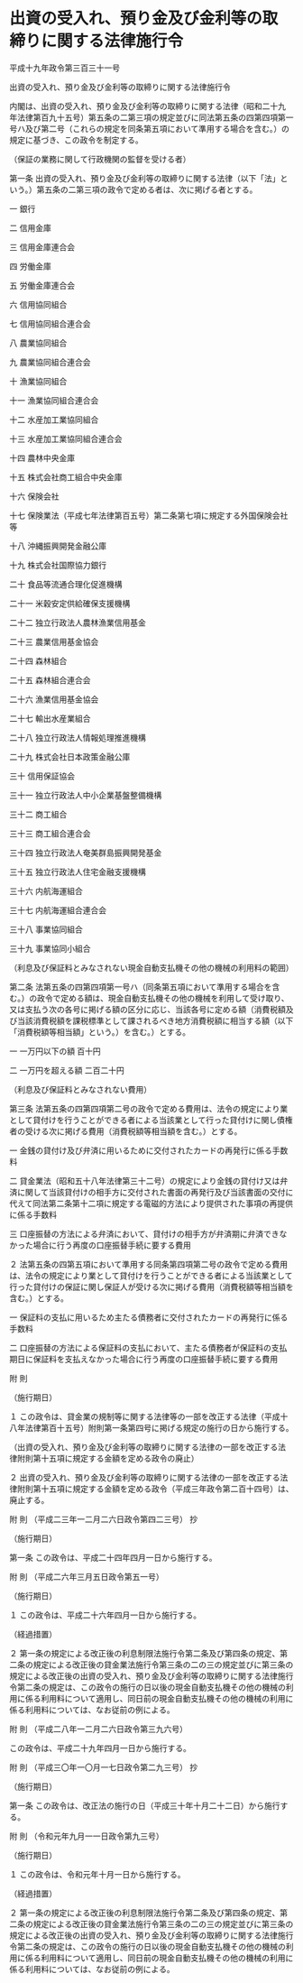 # 出資の受入れ、預り金及び金利等の取締りに関する法律施行令

平成十九年政令第三百三十一号

出資の受入れ、預り金及び金利等の取締りに関する法律施行令

内閣は、出資の受入れ、預り金及び金利等の取締りに関する法律（昭和二十九年法律第百九十五号）第五条の二第三項の規定並びに同法第五条の四第四項第一号ハ及び第二号（これらの規定を同条第五項において準用する場合を含む。）の規定に基づき、この政令を制定する。

（保証の業務に関して行政機関の監督を受ける者）

第一条 出資の受入れ、預り金及び金利等の取締りに関する法律（以下「法」という。）第五条の二第三項の政令で定める者は、次に掲げる者とする。

一 銀行

二 信用金庫

三 信用金庫連合会

四 労働金庫

五 労働金庫連合会

六 信用協同組合

七 信用協同組合連合会

八 農業協同組合

九 農業協同組合連合会

十 漁業協同組合

十一 漁業協同組合連合会

十二 水産加工業協同組合

十三 水産加工業協同組合連合会

十四 農林中央金庫

十五 株式会社商工組合中央金庫

十六 保険会社

十七 保険業法（平成七年法律第百五号）第二条第七項に規定する外国保険会社等

十八 沖縄振興開発金融公庫

十九 株式会社国際協力銀行

二十 食品等流通合理化促進機構

二十一 米穀安定供給確保支援機構

二十二 独立行政法人農林漁業信用基金

二十三 農業信用基金協会

二十四 森林組合

二十五 森林組合連合会

二十六 漁業信用基金協会

二十七 輸出水産業組合

二十八 独立行政法人情報処理推進機構

二十九 株式会社日本政策金融公庫

三十 信用保証協会

三十一 独立行政法人中小企業基盤整備機構

三十二 商工組合

三十三 商工組合連合会

三十四 独立行政法人奄美群島振興開発基金

三十五 独立行政法人住宅金融支援機構

三十六 内航海運組合

三十七 内航海運組合連合会

三十八 事業協同組合

三十九 事業協同小組合

（利息及び保証料とみなされない現金自動支払機その他の機械の利用料の範囲）

第二条 法第五条の四第四項第一号ハ（同条第五項において準用する場合を含む。）の政令で定める額は、現金自動支払機その他の機械を利用して受け取り、又は支払う次の各号に掲げる額の区分に応じ、当該各号に定める額（消費税額及び当該消費税額を課税標準として課されるべき地方消費税額に相当する額（以下「消費税額等相当額」という。）を含む。）とする。

一 一万円以下の額 百十円

二 一万円を超える額 二百二十円

（利息及び保証料とみなされない費用）

第三条 法第五条の四第四項第二号の政令で定める費用は、法令の規定により業として貸付けを行うことができる者による当該業として行った貸付けに関し債権者の受ける次に掲げる費用（消費税額等相当額を含む。）とする。

一 金銭の貸付け及び弁済に用いるために交付されたカードの再発行に係る手数料

二 貸金業法（昭和五十八年法律第三十二号）の規定により金銭の貸付け又は弁済に関して当該貸付けの相手方に交付された書面の再発行及び当該書面の交付に代えて同法第二条第十二項に規定する電磁的方法により提供された事項の再提供に係る手数料

三 口座振替の方法による弁済において、貸付けの相手方が弁済期に弁済できなかった場合に行う再度の口座振替手続に要する費用

２ 法第五条の四第五項において準用する同条第四項第二号の政令で定める費用は、法令の規定により業として貸付けを行うことができる者による当該業として行った貸付けの保証に関し保証人が受ける次に掲げる費用（消費税額等相当額を含む。）とする。

一 保証料の支払に用いるため主たる債務者に交付されたカードの再発行に係る手数料

二 口座振替の方法による保証料の支払において、主たる債務者が保証料の支払期日に保証料を支払えなかった場合に行う再度の口座振替手続に要する費用

附 則

（施行期日）

１ この政令は、貸金業の規制等に関する法律等の一部を改正する法律（平成十八年法律第百十五号）附則第一条第四号に掲げる規定の施行の日から施行する。

（出資の受入れ、預り金及び金利等の取締りに関する法律の一部を改正する法律附則第十五項に規定する金額を定める政令の廃止）

２ 出資の受入れ、預り金及び金利等の取締りに関する法律の一部を改正する法律附則第十五項に規定する金額を定める政令（平成三年政令第二百十四号）は、廃止する。

附 則 （平成二三年一二月二六日政令第四二三号） 抄

（施行期日）

第一条 この政令は、平成二十四年四月一日から施行する。

附 則 （平成二六年三月五日政令第五一号）

（施行期日）

１ この政令は、平成二十六年四月一日から施行する。

（経過措置）

２ 第一条の規定による改正後の利息制限法施行令第二条及び第四条の規定、第二条の規定による改正後の貸金業法施行令第三条の二の三の規定並びに第三条の規定による改正後の出資の受入れ、預り金及び金利等の取締りに関する法律施行令第二条の規定は、この政令の施行の日以後の現金自動支払機その他の機械の利用に係る利用料について適用し、同日前の現金自動支払機その他の機械の利用に係る利用料については、なお従前の例による。

附 則 （平成二八年一二月二六日政令第三九六号）

この政令は、平成二十九年四月一日から施行する。

附 則 （平成三〇年一〇月一七日政令第二九三号） 抄

（施行期日）

第一条 この政令は、改正法の施行の日（平成三十年十月二十二日）から施行する。

附 則 （令和元年九月一一日政令第九三号）

（施行期日）

１ この政令は、令和元年十月一日から施行する。

（経過措置）

２ 第一条の規定による改正後の利息制限法施行令第二条及び第四条の規定、第二条の規定による改正後の貸金業法施行令第三条の二の三の規定並びに第三条の規定による改正後の出資の受入れ、預り金及び金利等の取締りに関する法律施行令第二条の規定は、この政令の施行の日以後の現金自動支払機その他の機械の利用に係る利用料について適用し、同日前の現金自動支払機その他の機械の利用に係る利用料については、なお従前の例による。
